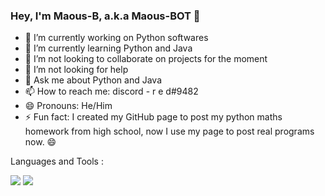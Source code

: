 ### Hey, I'm Maous-B, a.k.a Maous-BOT 👋

- 🔭 I’m currently working on Python softwares
- 🌱 I’m currently learning Python and Java
- 👯 I’m not looking to collaborate on projects for the moment
- 🤔 I’m not looking for help
- 💬 Ask me about Python and Java
- 📫 How to reach me: discord - r e d#9482
- 😄 Pronouns: He/Him
- ⚡ Fun fact: I created my GitHub page to post my python maths homework from high school, now I use my page to post real programs now. 😄


Languages and Tools :

<img src="https://github-readme-stats.vercel.app/api?username=Maous-B&&show_icons=true&title_color=ffffff&icon_color=bb2acf&text_color=daf7dc&bg_color=151515"> <img src="https://github-readme-stats.vercel.app/api/top-langs/?username=Maous-B&&show_icons=true&title_color=ffffff&icon_color=bb2acf&text_color=daf7dc&bg_color=151515">
